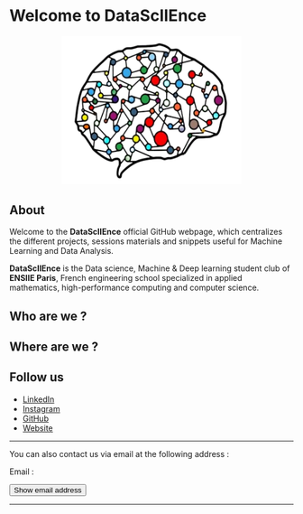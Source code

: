 # Welcome to DataScIIEnce

<p align="center">
    <img src="assets/img/logo_DS_transparent_alt.png" width="320px">
</p>

## About

Welcome to the **DataScIIEnce** official GitHub webpage, which centralizes the different projects, sessions materials and snippets useful for Machine Learning and Data Analysis.

**DataScIIEnce** is the Data science, Machine & Deep learning student club of **ENSIIE Paris**, French engineering school specialized in applied mathematics, high-performance computing and computer science.

## Who are we ?



## Where are we ?


## Follow us

- [LinkedIn](https://www.linkedin.com/company/datasciience)
- [Instagram](https://instagram.com/datasciience_club)
- [GitHub](https://github.com/DataScIIEnce-ENSIIE/)
- [Website](https://datasciience.iiens.net/)

---

You can also contact us via email at the following address :

<p>Email : <span id='email'></span></p>

<button onclick="document.getElementById('email').innerHTML = '<a>datasciience@gmail.com</a>';" id="show-email">Show email address</button>


---